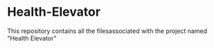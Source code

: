 # Health-Elevator
 This repository contains all the filesassociated with the project named "Health Elevator"

